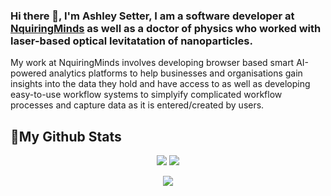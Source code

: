 ### Hi there 👋, I'm Ashley Setter, I am a software developer at [NquiringMinds](https://nquiringminds.com/) as well as a doctor of physics who worked with laser-based optical levitatation of nanoparticles.

My work at NquiringMinds involves developing browser based smart AI-powered analytics platforms to help businesses and organisations gain insights into the data they hold and have access to as well as developing easy-to-use workflow systems to simplyify complicated workflow processes and capture data as it is entered/created by users.

## :pushpin:My Github Stats
<p align=center><img src="https://github-readme-stats.vercel.app/api?username=Rohith04MVK&show_icons=true&theme=tokyonight"/> <img src="https://github-readme-stats.vercel.app/api/top-langs/?username=AshleySetter&layout=compact&theme=tokyonight"/></p>
<p align=center><img src="https://github-readme-streak-stats.herokuapp.com/?user=AshleySetter&theme=tokyonight"></p>
